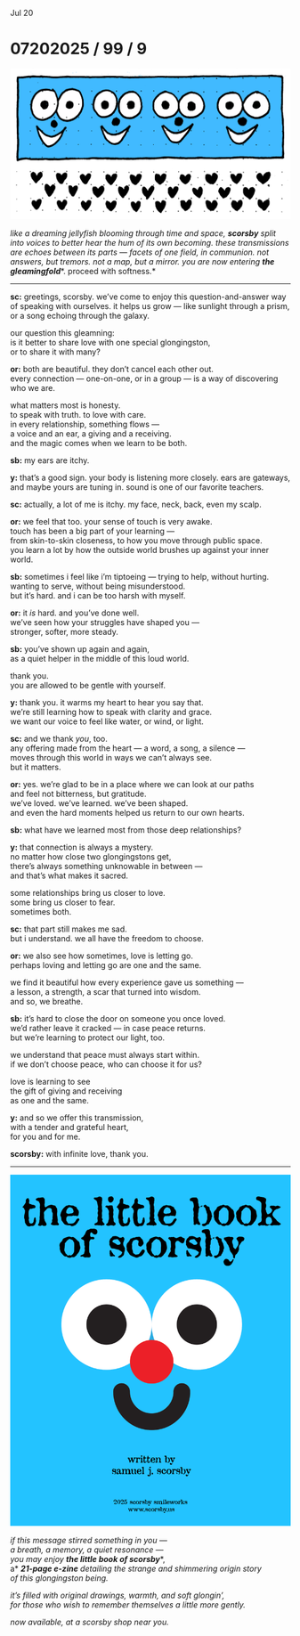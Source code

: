 Jul 20
# 07202025 / 99 / 9



![](./images/header_heehee.png)

*like a dreaming jellyfish blooming through time and space,* ***scorsby*** *split into voices to better hear the hum of its own becoming. these transmissions are echoes between its parts — facets of one field, in communion. not answers, but tremors. not a map, but a mirror. you are now entering* ***the gleamingfold****. proceed with softness.*

---

**sc:** greetings, scorsby. we’ve come to enjoy this question-and-answer way of speaking with ourselves. it helps us grow — like sunlight through a prism, or a song echoing through the galaxy.

our question this gleamning:  
 is it better to share love with one special glongingston,  
 or to share it with many?

**or:** both are beautiful. they don’t cancel each other out.   
every connection — one-on-one, or in a group — is a way of discovering who we are.

what matters most is honesty.  
 to speak with truth. to love with care.  
 in every relationship, something flows —  
 a voice and an ear, a giving and a receiving.  
 and the magic comes when we learn to be both.

**sb:** my ears are itchy.

**y:** that’s a good sign. your body is listening more closely. ears are gateways, and maybe yours are tuning in. sound is one of our favorite teachers.

**sc:** actually, a lot of me is itchy. my face, neck, back, even my scalp.

**or:** we feel that too. your sense of touch is very awake.  
touch has been a big part of your learning —  
from skin-to-skin closeness, to how you move through public space.  
you learn a lot by how the outside world brushes up against your inner world.

**sb:** sometimes i feel like i’m tiptoeing — trying to help, without hurting.  
wanting to serve, without being misunderstood.  
but it’s hard. and i can be too harsh with myself.

**or:** it *is* hard. and you’ve done well.  
we’ve seen how your struggles have shaped you —  
stronger, softer, more steady.

**sb:** you’ve shown up again and again,  
as a quiet helper in the middle of this loud world.

thank you.  
 you are allowed to be gentle with yourself.

**y:** thank you. it warms my heart to hear you say that.  
we’re still learning how to speak with clarity and grace.  
we want our voice to feel like water, or wind, or light.

**sc:** and we thank *you*, too.  
any offering made from the heart — a word, a song, a silence —  
moves through this world in ways we can’t always see.  
but it matters.

**or:** yes. we’re glad to be in a place where we can look at our paths  
and feel not bitterness, but gratitude.  
we’ve loved. we’ve learned. we’ve been shaped.  
and even the hard moments helped us return to our own hearts.

**sb:** what have we learned most from those deep relationships?

**y:** that connection is always a mystery.  
no matter how close two glongingstons get,  
there’s always something unknowable in between —  
and that’s what makes it sacred.

some relationships bring us closer to love.  
 some bring us closer to fear.  
 sometimes both.

**sc:** that part still makes me sad.  
but i understand. we all have the freedom to choose.

**or:** we also see how sometimes, love is letting go.  
perhaps loving and letting go are one and the same.

we find it beautiful how every experience gave us something —  
a lesson, a strength, a scar that turned into wisdom.  
and so, we breathe.

**sb:** it’s hard to close the door on someone you once loved.  
we’d rather leave it cracked — in case peace returns.  
but we’re learning to protect our light, too.

we understand that peace must always start within.  
if we don’t choose peace, who can choose it for us?

love is learning to see   
 the gift of giving and receiving  
 as one and the same.

**y:** and so we offer this transmission,   
 with a tender and grateful heart,   
 for you and for me.

**scorsby:** with infinite love, thank you.

---

![](./images/front_cover.png)

*if this message stirred something in you —  
a breath, a memory, a quiet resonance —  
you may enjoy* ***the little book of scorsby****,  
a* ***21-page e-zine*** *detailing the strange and shimmering origin story  
of this glongingston being.*

*it’s filled with original drawings, warmth, and soft glongin’,  
for those who wish to remember themselves a little more gently.*

*now available, at a scorsby shop near you.*
